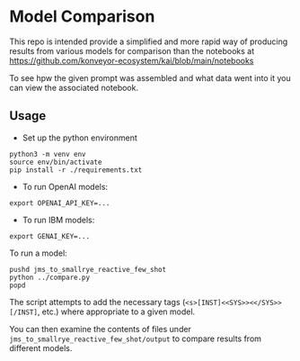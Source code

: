 # Model Comparison

This repo is intended provide a simplified and more rapid way of producing results from various models for comparison than the notebooks at https://github.com/konveyor-ecosystem/kai/blob/main/notebooks

To see hpw the given prompt was assembled and what data went into it you can view the associated notebook.

## Usage
- Set up the python environment
```
python3 -m venv env
source env/bin/activate
pip install -r ./requirements.txt
```

- To run OpenAI models:
```
export OPENAI_API_KEY=...
```

- To run IBM models:
```
export GENAI_KEY=...
```

To run a model:
```
pushd jms_to_smallrye_reactive_few_shot
python ../compare.py
popd
```

The script attempts to add the necessary tags (`<s>[INST]<<SYS>><</SYS>>[/INST]`, etc.) where appropriate to a given model.

You can then examine the contents of files under `jms_to_smallrye_reactive_few_shot/output` to compare results from different models.
